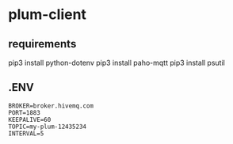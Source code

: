 # plum-client

## requirements
pip3 install python-dotenv
pip3 install paho-mqtt
pip3 install psutil

## .ENV
```
BROKER=broker.hivemq.com
PORT=1883
KEEPALIVE=60
TOPIC=my-plum-12435234
INTERVAL=5
```
